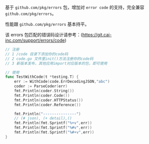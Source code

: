 基于 `github.com/pkg/errors` 包，增加对 `error code` 的支持，完全兼容 `github.com/pkg/errors`。

性能跟 `github.com/pkg/errors` 基本持平。

该 errors 包匹配的错误码设计请参考：(https://git.cai-inc.com/support/errors/code)

```go
// 注册
// 1 /code 目录下添加你的code码
// 2 code.go 文件里init()方法注册你的code码
// 3 新版本发布，其他应用import对应版本的包，即可使用

// 使用
func TestWithCode(t *testing.T) {
	err := WithCode(code.ErrDecodingJSON,"abc")
	coder := ParseCoder(err)
	fmt.Println(coder.String())
	fmt.Println(coder.Code())
	fmt.Println(coder.HTTPStatus())
	fmt.Println(coder.Reference())

	fmt.Println("---------------")
	// (# json), (+ detail),()
	fmt.Println(fmt.Sprintf("%+v",err))
	fmt.Println(fmt.Sprintf("%#v",err))
	fmt.Println(fmt.Sprintf("%#+v",err))
}
```
